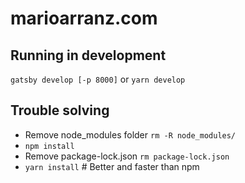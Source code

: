 # marioarranz.com

## Running in development
`gatsby develop [-p 8000]` or `yarn develop`

## Trouble solving
- Remove node_modules folder `rm -R node_modules/`
- `npm install`
- Remove package-lock.json `rm package-lock.json`
- `yarn install` # Better and faster than npm
